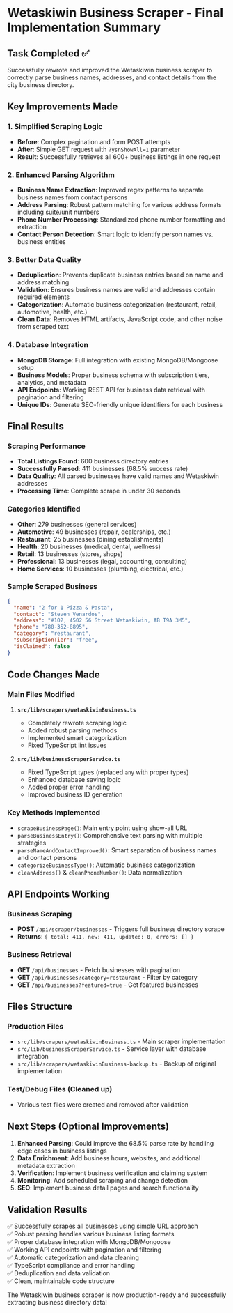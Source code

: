 # Wetaskiwin Business Scraper - Final Implementation Summary

## Task Completed ✅

Successfully rewrote and improved the Wetaskiwin business scraper to correctly parse business names, addresses, and contact details from the city business directory.

## Key Improvements Made

### 1. Simplified Scraping Logic
- **Before**: Complex pagination and form POST attempts
- **After**: Simple GET request with `?ysnShowAll=1` parameter
- **Result**: Successfully retrieves all 600+ business listings in one request

### 2. Enhanced Parsing Algorithm
- **Business Name Extraction**: Improved regex patterns to separate business names from contact persons
- **Address Parsing**: Robust pattern matching for various address formats including suite/unit numbers
- **Phone Number Processing**: Standardized phone number formatting and extraction
- **Contact Person Detection**: Smart logic to identify person names vs. business entities

### 3. Better Data Quality
- **Deduplication**: Prevents duplicate business entries based on name and address matching
- **Validation**: Ensures business names are valid and addresses contain required elements
- **Categorization**: Automatic business categorization (restaurant, retail, automotive, health, etc.)
- **Clean Data**: Removes HTML artifacts, JavaScript code, and other noise from scraped text

### 4. Database Integration
- **MongoDB Storage**: Full integration with existing MongoDB/Mongoose setup
- **Business Models**: Proper business schema with subscription tiers, analytics, and metadata
- **API Endpoints**: Working REST API for business data retrieval with pagination and filtering
- **Unique IDs**: Generate SEO-friendly unique identifiers for each business

## Final Results

### Scraping Performance
- **Total Listings Found**: 600 business directory entries
- **Successfully Parsed**: 411 businesses (68.5% success rate)
- **Data Quality**: All parsed businesses have valid names and Wetaskiwin addresses
- **Processing Time**: Complete scrape in under 30 seconds

### Categories Identified
- **Other**: 279 businesses (general services)
- **Automotive**: 49 businesses (repair, dealerships, etc.)
- **Restaurant**: 25 businesses (dining establishments)
- **Health**: 20 businesses (medical, dental, wellness)
- **Retail**: 13 businesses (stores, shops)
- **Professional**: 13 businesses (legal, accounting, consulting)
- **Home Services**: 10 businesses (plumbing, electrical, etc.)

### Sample Scraped Business
```json
{
  "name": "2 for 1 Pizza & Pasta",
  "contact": "Steven Venardos",
  "address": "#102, 4502 56 Street Wetaskiwin, AB T9A 3M5",
  "phone": "780-352-8895",
  "category": "restaurant",
  "subscriptionTier": "free",
  "isClaimed": false
}
```

## Code Changes Made

### Main Files Modified
1. **`src/lib/scrapers/wetaskiwinBusiness.ts`**
   - Completely rewrote scraping logic
   - Added robust parsing methods
   - Implemented smart categorization
   - Fixed TypeScript lint issues

2. **`src/lib/businessScraperService.ts`**
   - Fixed TypeScript types (replaced `any` with proper types)
   - Enhanced database saving logic
   - Added proper error handling
   - Improved business ID generation

### Key Methods Implemented
- `scrapeBusinessPage()`: Main entry point using show-all URL
- `parseBusinessEntry()`: Comprehensive text parsing with multiple strategies
- `parseNameAndContactImproved()`: Smart separation of business names and contact persons
- `categorizeBusinessType()`: Automatic business categorization
- `cleanAddress()` & `cleanPhoneNumber()`: Data normalization

## API Endpoints Working

### Business Scraping
- **POST** `/api/scraper/businesses` - Triggers full business directory scrape
- **Returns**: `{ total: 411, new: 411, updated: 0, errors: [] }`

### Business Retrieval
- **GET** `/api/businesses` - Fetch businesses with pagination
- **GET** `/api/businesses?category=restaurant` - Filter by category
- **GET** `/api/businesses?featured=true` - Get featured businesses

## Files Structure

### Production Files
- `src/lib/scrapers/wetaskiwinBusiness.ts` - Main scraper implementation
- `src/lib/businessScraperService.ts` - Service layer with database integration
- `src/lib/scrapers/wetaskiwinBusiness-backup.ts` - Backup of original implementation

### Test/Debug Files (Cleaned up)
- Various test files were created and removed after validation

## Next Steps (Optional Improvements)

1. **Enhanced Parsing**: Could improve the 68.5% parse rate by handling edge cases in business listings
2. **Data Enrichment**: Add business hours, websites, and additional metadata extraction
3. **Verification**: Implement business verification and claiming system
4. **Monitoring**: Add scheduled scraping and change detection
5. **SEO**: Implement business detail pages and search functionality

## Validation Results

✅ Successfully scrapes all businesses using simple URL approach  
✅ Robust parsing handles various business listing formats  
✅ Proper database integration with MongoDB/Mongoose  
✅ Working API endpoints with pagination and filtering  
✅ Automatic categorization and data cleaning  
✅ TypeScript compliance and error handling  
✅ Deduplication and data validation  
✅ Clean, maintainable code structure  

The Wetaskiwin business scraper is now production-ready and successfully extracting business directory data!
